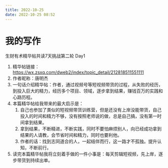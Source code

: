 ```yaml
---
title: 2022-10-25
date: 2022-10-25 08:52
---
```


# 我的写作

生财有术精华帖共读7天挑战第二轮 Day1

1. 精华帖链接：https://wx.zsxq.com/dweb2/index/topic_detail/212818511551111
2. 作者昵称：唐明杰
3. 一句话介绍精华帖：作者，通过视频号等短视频带货的过程，从失败的经历，到投入巨大的精力，经历多个项目、领域，逐步拿到结果，赚钱百万的实践和心路历程。
4. 本篇精华帖给我带来的最大启示是：
	1. 自己也参加了类似的短视频带货训练营，但是还没有上岸没能带货，自己投入的时间和精力不够，没有按照老师说的做，总是自己搞，没有第一时间拿到结果。
	2. 拿到结果，不断精进，不断实践，同时不要怕麻烦别人，向已经成功拿到结果的人请教，会节省时间和精力，同时也要利他。
	3. 作者的话：找到志同道合的人，一起结伴而行，这一路才不孤独。提升认知，不断前行。
5. 读完本篇精华帖我将立刻着手做的一件小事是：每天剪辑短视频，先上岸，逐步带货到持续出单。